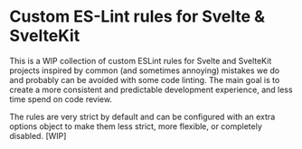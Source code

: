 # Custom ES-Lint rules for Svelte & SvelteKit

This is a WIP collection of custom ESLint rules for Svelte and SvelteKit projects inspired by common (and sometimes annoying) mistakes we do and probably can be avoided with some code linting.
The main goal is to create a more consistent and predictable development experience, and less time spend on code review.
 
The rules are very strict by default and can be configured with an extra options object to make them less strict, more flexible, or completely disabled. [WIP]
